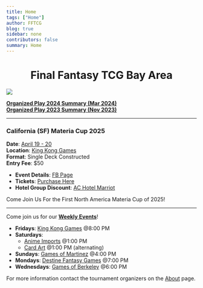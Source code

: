 ```yaml
---
title: Home
tags: ["Home"]
author: FFTCG
blog: true
sidebar: none
contributors: false
summary: Home
---
```


# <center>Final Fantasy TCG Bay Area </center>

<!-- <img src="https://i.imgur.com/WLYqrw8.jpg"> -->
<a href="./blog/2023-12-01_2023_Promos#special-signature"><img src="https://i.imgur.com/5l9Z0vA.jpeg"></a>

<a href="./blog/2024-02-14_2024_Summary_Organized_Play">**Organized Play 2024 Summary (Mar 2024)**</a><br>
<a href="./blog/2023-05-24_2023_Summary_Organized_Play">**Organized Play 2023 Summary (Nov 2023)**</a>

<!-- ## News and Announcements -->
---
### California (SF) Materia Cup 2025

**Date**: <a href="https://calendar.app.google/QvHsj5ABf8cPpTam6">April 19 - 20 </a><br>
**Location**: <a href="about#king-kong-games">King Kong Games</a> <br>
**Format**: Single Deck Constructed  <br>
**Entry Fee**: $50 <br>



* **Event Details**: <a href="https://www.facebook.com/events/1674073833493647">FB Page</a>
* **Tickets**: <a href="https://www.eventbrite.com/e/final-fantasy-tcg-san-francisco-materia-cup-tickets-1264404841919">Purchase Here</a>
* **Hotel Group Discount**: <a href="https://www.marriott.com/event-reservations/reservation-link.mi?id=1740788861110&key=GRP&guestreslink2=true&app=resvlink">AC Hotel Marriot</a>

Come Join Us For the First North America Materia Cup of 2025!

---

Come join us for our **<a href="calendar">Weekly Events</a>**! <br>
* **Fridays**: <a href="about#king-kong-games">King Kong Games</a>  @8:00 PM
* **Saturdays**: 
    - <a href="about#anime-imports">Anime Imports</a> @1:00 PM
    - <a href="about#cardart">Card Art</a> @1:00 PM (alternating) 
    <!-- - <a href="about#galaxy-games">Galaxy Games</a> @2:00 PM (alternating)  -->
* **Sundays**: <a href="about#games-of-martinez">Games of Martinez</a> @4:00 PM
* **Mondays**: <a href="about#destine-fantasy-games">Destine Fantasy Games</a> @7:00 PM
* **Wednesdays**: <a href="about#games-of-berkeley">Games of Berkeley</a> @6:00 PM
<!-- * Center Stage Games - Sun (12/11) @6:00 PM <br> -->
For more information contact the tournament organizers on the <a href="about">About</a>  page.



